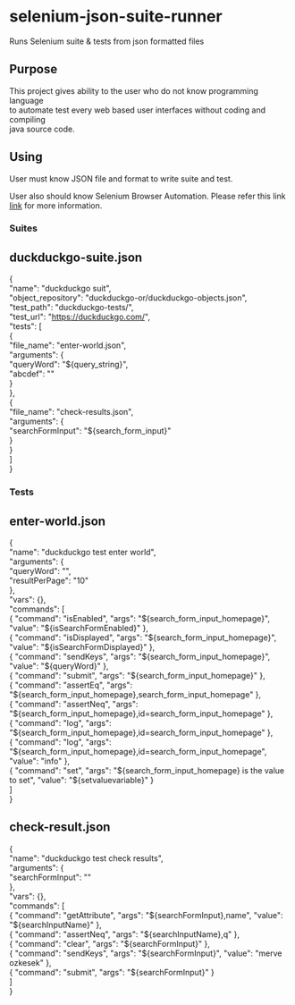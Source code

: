 # selenium-json-suite-runner
Runs Selenium suite &amp; tests from json formatted files

## Purpose 

This project gives ability to the user who do not know programming language  
to automate test every web based user interfaces without coding and compiling  
java source code.

## Using 

User must know JSON file and format to write suite and test.  

User also should know Selenium Browser Automation.  Please refer this link  
[link](http://docs.seleniumhq.org) for more information.

### Suites

duckduckgo-suite.json
---
{  
    "name": "duckduckgo suit",  
    "object_repository": "duckduckgo-or/duckduckgo-objects.json",  
    "test_path": "duckduckgo-tests/",  
    "test_url": "https://duckduckgo.com/",  
    "tests": [  
        {  
            "file_name": "enter-world.json",  
            "arguments": {  
                "queryWord": "${query_string}",  
                "abcdef": ""  
            }  
        },  
        {  
            "file_name": "check-results.json",  
            "arguments": {  
            	"searchFormInput": "${search_form_input}"  
            }  
        }    
    ]    
}  

### Tests

enter-world.json
---
{  
    "name": "duckduckgo test enter world",  
    "arguments": {  
    	"queryWord": "",  
    	"resultPerPage": "10"  
    },  
    "vars": {},  
    "commands": [  
        { "command": "isEnabled", "args": "${search_form_input_homepage}", "value": "${isSearchFormEnabled}" },  
        { "command": "isDisplayed", "args": "${search_form_input_homepage}", "value": "${isSearchFormDisplayed}" },      
        { "command": "sendKeys", "args": "${search_form_input_homepage}", "value": "${queryWord}" },  
        { "command": "submit", "args": "${search_form_input_homepage}" },  
        { "command": "assertEq", "args": "${search_form_input_homepage},search_form_input_homepage" },  
        { "command": "assertNeq", "args": "${search_form_input_homepage},id=search_form_input_homepage" },  
        { "command": "log", "args": "${search_form_input_homepage},id=search_form_input_homepage" },  
		{ "command": "log", "args": "${search_form_input_homepage},id=search_form_input_homepage", "value": "info" },  
		{ "command": "set", "args": "${search_form_input_homepage} is the value to set", "value": "${setvaluevariable}" }  
    ]  
}  

check-result.json
---
{  
    "name": "duckduckgo test check results",  
    "arguments": {  
    	"searchFormInput": ""  
    },  
    "vars": {},  
    "commands": [  
        { "command": "getAttribute", "args": "${searchFormInput},name", "value": "${searchInputName}" },  
        { "command": "assertNeq", "args": "${searchInputName},q" },  
        { "command": "clear", "args": "${searchFormInput}" },  
        { "command": "sendKeys", "args": "${searchFormInput}", "value": "merve ozkesek" },  
        { "command": "submit", "args": "${searchFormInput}" }  
    ]  
}  
